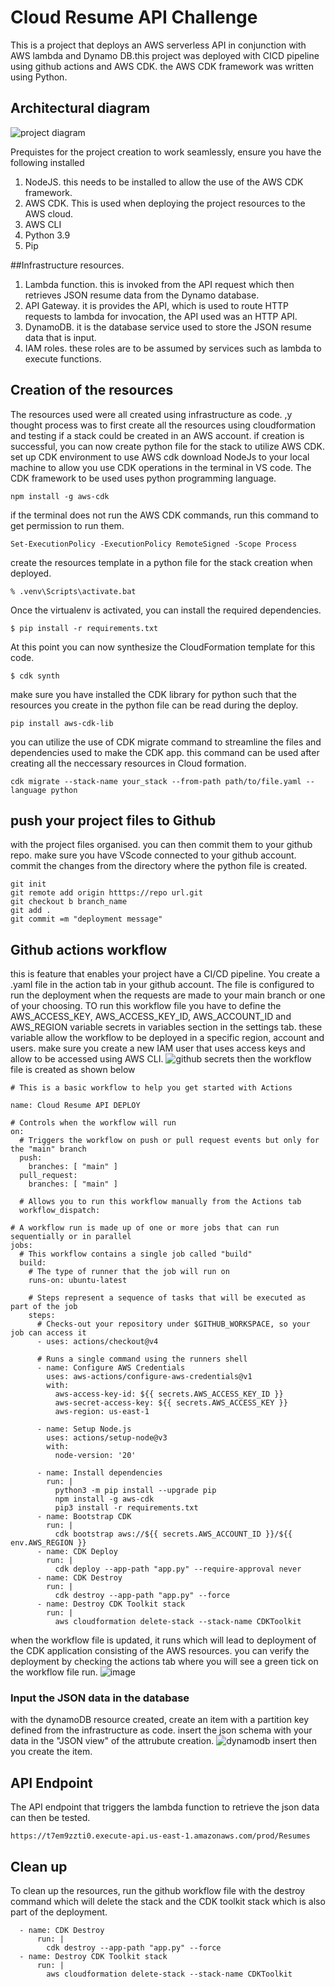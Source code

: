 
# Cloud Resume API Challenge

This is a project that deploys an AWS serverless API in conjunction with AWS lambda and Dynamo DB.this project was deployed with CICD pipeline using github actions and AWS CDK. the AWS CDK framework was written using Python.

## Architectural diagram
![project diagram](https://github.com/user-attachments/assets/9e94815c-42e0-4e54-b3fb-4941585be00e)

Prequistes
for the project creation to work seamlessly, ensure you have the following installed
1. NodeJS. this needs to be installed to allow the use of the AWS CDK framework.
2. AWS CDK. This is used when deploying the project resources to the AWS cloud.
3. AWS CLI
4. Python 3.9
5. Pip

##Infrastructure resources.
1. Lambda function. this is invoked from the API request which then retrieves JSON resume data from the Dynamo database.
2. API Gateway. it is provides the API, which is used to route HTTP requests to lambda for invocation, the API used was an HTTP API.
3. DynamoDB. it is the database service used to store the JSON resume data that is input.
4. IAM roles. these roles are to be assumed by services such as lambda to execute functions.
## Creation of the resources
The resources used were all created using infrastructure as code. ,y thought process was to first create all the resources using cloudformation and testing if a stack could be created in an AWS account. if creation is successful, you can now create python file for the stack to utilize AWS CDK.
set up CDK environment
to use AWS cdk download NodeJs to your local machine to allow you use CDK operations in the terminal in VS code. The CDK framework to be used uses python programming language.
```
npm install -g aws-cdk
```
if the terminal does not run the AWS CDK commands, run this command to get permission to run them.
```
Set-ExecutionPolicy -ExecutionPolicy RemoteSigned -Scope Process
```
create the resources template in a python file for the stack creation when deployed.

```
% .venv\Scripts\activate.bat
```

Once the virtualenv is activated, you can install the required dependencies.

```
$ pip install -r requirements.txt
```

At this point you can now synthesize the CloudFormation template for this code.

```
$ cdk synth
```
make sure you have installed the CDK library for python such that the resources you create in the python file can be read during the deploy.
```
pip install aws-cdk-lib
```
you can utilize the use of CDK migrate command to streamline the files and dependencies used to make the CDK app. this command can be used after creating all the neccessary resources in Cloud formation.
```
cdk migrate --stack-name your_stack --from-path path/to/file.yaml --language python
```

## push your project files to Github
with the project files organised. you can then commit them to your github repo. make sure you have  VScode connected to your github account. commit the changes from the directory where the python file is created.
```
git init
git remote add origin htttps://repo url.git
git checkout b branch_name
git add .
git commit =m "deployment message"
```

## Github actions workflow
this is feature that enables your project have a CI/CD pipeline. You create a .yaml file in the action tab in your github account. The file is configured to run the deployment when the requests are made to your main branch or one of your choosing.
TO run this workflow file you have to define the AWS_ACCESS_KEY, AWS_ACCESS_KEY_ID, AWS_ACCOUNT_ID and AWS_REGION variable secrets in variables section in the settings tab. these variable allow the workflow to be deployed in a specific region, account and users. make sure you create a new IAM user that uses access keys and allow to be accessed using AWS CLI.
![github secrets](https://github.com/user-attachments/assets/b5aa94ad-a05f-4df7-bab6-a1be4650b622)
then the workflow file is created as shown below
```
# This is a basic workflow to help you get started with Actions

name: Cloud Resume API DEPLOY

# Controls when the workflow will run
on:
  # Triggers the workflow on push or pull request events but only for the "main" branch
  push:
    branches: [ "main" ]
  pull_request:
    branches: [ "main" ]

  # Allows you to run this workflow manually from the Actions tab
  workflow_dispatch:

# A workflow run is made up of one or more jobs that can run sequentially or in parallel
jobs:
  # This workflow contains a single job called "build"
  build:
    # The type of runner that the job will run on
    runs-on: ubuntu-latest

    # Steps represent a sequence of tasks that will be executed as part of the job
    steps:
      # Checks-out your repository under $GITHUB_WORKSPACE, so your job can access it
      - uses: actions/checkout@v4

      # Runs a single command using the runners shell
      - name: Configure AWS Credentials
        uses: aws-actions/configure-aws-credentials@v1
        with:
          aws-access-key-id: ${{ secrets.AWS_ACCESS_KEY_ID }}
          aws-secret-access-key: ${{ secrets.AWS_ACCESS_KEY }}
          aws-region: us-east-1
          
      - name: Setup Node.js
        uses: actions/setup-node@v3
        with:
          node-version: '20'

      - name: Install dependencies
        run: |
          python3 -m pip install --upgrade pip
          npm install -g aws-cdk
          pip3 install -r requirements.txt
      - name: Bootstrap CDK
        run: |
          cdk bootstrap aws://${{ secrets.AWS_ACCOUNT_ID }}/${{ env.AWS_REGION }}
      - name: CDK Deploy
        run: |
          cdk deploy --app-path "app.py" --require-approval never
      - name: CDK Destroy
        run: |
          cdk destroy --app-path "app.py" --force
      - name: Destroy CDK Toolkit stack
        run: |
          aws cloudformation delete-stack --stack-name CDKToolkit
```
when the workflow file is updated, it runs which will lead to deployment of the CDK application consisting of the AWS resources. you can verify the deployment by checking the actions tab where you will see a green tick on the workflow file run.
![image](https://github.com/user-attachments/assets/f72881d9-91a1-4760-b655-84254841bedc)

### Input the JSON data in the database
with the dynamoDB resource created, create an item with a partition key defined from the infrastructure as code. insert the json schema with your data in the "JSON view" of the attrubute creation.
![dynamodb insert](https://github.com/user-attachments/assets/b2c5e54d-2c9e-4b9d-9387-e991ee28e384)
then you create the item.
## API Endpoint
The API endpoint that triggers the lambda function to retrieve the json data can then be tested.
```
https://t7em9zzti0.execute-api.us-east-1.amazonaws.com/prod/Resumes
```

## Clean up 
To clean up the resources, run the github workflow file  with the destroy command which will delete the stack and the CDK toolkit stack which is also part of the deployment.
```
  - name: CDK Destroy
      run: |
        cdk destroy --app-path "app.py" --force
  - name: Destroy CDK Toolkit stack
      run: |
        aws cloudformation delete-stack --stack-name CDKToolkit
```
